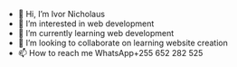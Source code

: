 - 👋 Hi, I’m Ivor Nicholaus 
- 👀 I’m interested in web development
- 🌱 I’m currently learning web development
- 💞️ I’m looking to collaborate on learning website creation 
- 📫 How to reach me WhatsApp+255 652 282 525

<!---
IVOR2003/IVOR2003 is a ✨ special ✨ repository because its `README.md` (this file) appears on your GitHub profile.
You can click the Preview link to take a look at your changes.
--->
